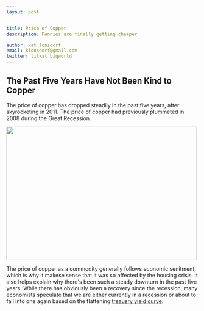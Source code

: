 ```yaml
---
layout: post


title: Price of Copper
description: Pennies are finally getting cheaper 

author: kat lonsdorf
email: klonsdorf@gmail.com
twitter: lilkat_bigworld
---
```


## The Past Five Years Have Not Been Kind to Copper

The price of copper has dropped steadily in the past five years, after skyrocketing in 2011.  The price of copper had previously plummeted in 2008 during the Great Recession.  

<img src="https://github.com/katlonsdorf/katlonsdorf.github.io/blob/master/public/Screen%20Shot%202016-08-26%20at%2012.47.48%20PM.png?raw=true" width="500" height="350">

The price of copper as a commodity generally follows economic senitment, which is why it makese sense that it was so affected by the housing crisis.  It also helps explain why there's been such a steady downturn in the past five years.  While there has obviously been a recovery since the recession, many economists speculate that we are either currently in a recession or about to fall into one again based on the flattening <a href="https://www.treasury.gov/resource-center/data-chart-center/interest-rates/Pages/Historic-Yield-Data-Visualization.aspx"> treausry yield curve</a>.
